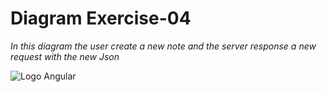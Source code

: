 # Diagram Exercise-04

*In this diagram the user create a new note and the server response a new request with the new Json*

![Logo Angular](https://www.websequencediagrams.com/cgi-bin/cdraw?lz=dGl0bGUgbmV3IG5vdGUKCkJyb3dzZXItPlNlcnZlcjogSFRUUCBQT1NUIGh0dHBzOi8vc3R1ZGllcy5jcy5oZWxzaW5raS5maS9leGFtcGxlYXBwL25ld18ASQYAQAYtPgBQBwBIBzMwMiBOZXcgUmVxdWVzdABeGEdFAEksZGF0YS5qc29uAGMTW3siY29udGVudCI6IkN1bHQgb2YgTHVuYSIsImRhdGUiOiIyMDIzLTA2LTA1VDE0OjQzOjQ3LjA1NFoifSwAMQxPcGV0aAAdGTQ6NDYuMDY2WiJ9Li4u&s=default "Diagram for new note")

